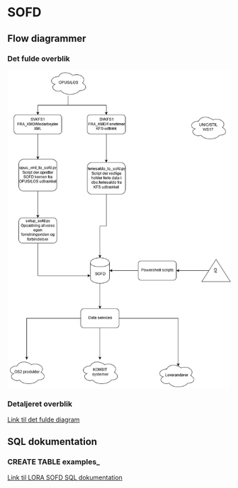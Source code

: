 # SOFD

## Flow diagrammer

### Det fulde overblik

![Alt text](https://raw.githubusercontent.com/Skanderborg/SOFD/master/SOFD_overordnet_v2.png)

### Detaljeret overblik

[Link til det fulde diagram](https://raw.githubusercontent.com/Skanderborg/SOFD/master/SOFD_overordnet_v2.png)

## SQL dokumentation

### CREATE TABLE examples\_

[Link til LORA SOFD SQL dokumentation](https://github.com/Skanderborg/SOFD/tree/master/SQL)

